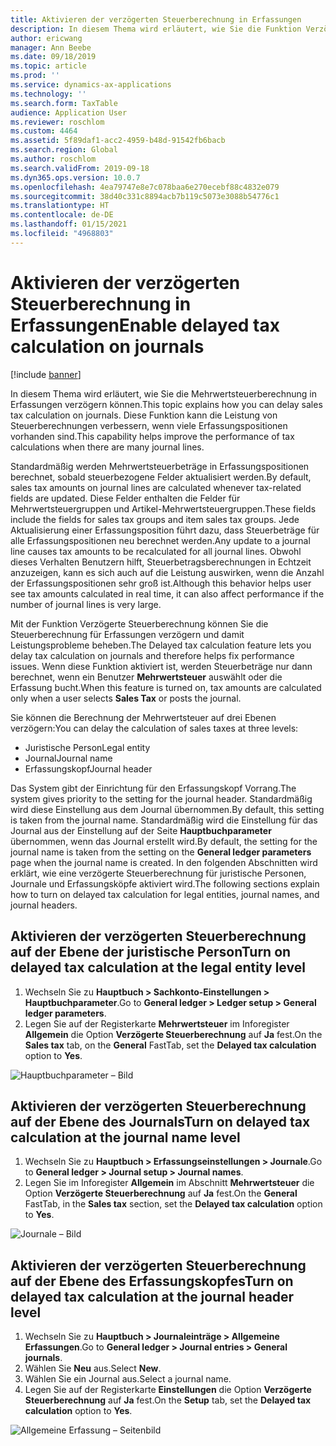 ```yaml
---
title: Aktivieren der verzögerten Steuerberechnung in Erfassungen
description: In diesem Thema wird erläutert, wie Sie die Funktion Verzögerte Steuerberechnung aktivieren, um die Leistung der Steuerberechnung zu verbessern, wenn die Anzahl der Erfassungspositionen groß ist.
author: ericwang
manager: Ann Beebe
ms.date: 09/18/2019
ms.topic: article
ms.prod: ''
ms.service: dynamics-ax-applications
ms.technology: ''
ms.search.form: TaxTable
audience: Application User
ms.reviewer: roschlom
ms.custom: 4464
ms.assetid: 5f89daf1-acc2-4959-b48d-91542fb6bacb
ms.search.region: Global
ms.author: roschlom
ms.search.validFrom: 2019-09-18
ms.dyn365.ops.version: 10.0.7
ms.openlocfilehash: 4ea79747e8e7c078baa6e270ecebf88c4832e079
ms.sourcegitcommit: 38d40c331c8894acb7b119c5073e3088b54776c1
ms.translationtype: HT
ms.contentlocale: de-DE
ms.lasthandoff: 01/15/2021
ms.locfileid: "4968803"
---
```

# <a name="enable-delayed-tax-calculation-on-journals"></a><span data-ttu-id="9c209-103">Aktivieren der verzögerten Steuerberechnung in Erfassungen</span><span class="sxs-lookup"><span data-stu-id="9c209-103">Enable delayed tax calculation on journals</span></span>
[!include [banner](../includes/banner.md)]


<span data-ttu-id="9c209-104">In diesem Thema wird erläutert, wie Sie die Mehrwertsteuerberechnung in Erfassungen verzögern können.</span><span class="sxs-lookup"><span data-stu-id="9c209-104">This topic explains how you can delay sales tax calculation on journals.</span></span> <span data-ttu-id="9c209-105">Diese Funktion kann die Leistung von Steuerberechnungen verbessern, wenn viele Erfassungspositionen vorhanden sind.</span><span class="sxs-lookup"><span data-stu-id="9c209-105">This capability helps improve the performance of tax calculations when there are many journal lines.</span></span>

<span data-ttu-id="9c209-106">Standardmäßig werden Mehrwertsteuerbeträge in Erfassungspositionen berechnet, sobald steuerbezogene Felder aktualisiert werden.</span><span class="sxs-lookup"><span data-stu-id="9c209-106">By default, sales tax amounts on journal lines are calculated whenever tax-related fields are updated.</span></span> <span data-ttu-id="9c209-107">Diese Felder enthalten die Felder für Mehrwertsteuergruppen und Artikel-Mehrwertsteuergruppen.</span><span class="sxs-lookup"><span data-stu-id="9c209-107">These fields include the fields for sales tax groups and item sales tax groups.</span></span> <span data-ttu-id="9c209-108">Jede Aktualisierung einer Erfassungsposition führt dazu, dass Steuerbeträge für alle Erfassungspositionen neu berechnet werden.</span><span class="sxs-lookup"><span data-stu-id="9c209-108">Any update to a journal line causes tax amounts to be recalculated for all journal lines.</span></span> <span data-ttu-id="9c209-109">Obwohl dieses Verhalten Benutzern hilft, Steuerbetragsberechnungen in Echtzeit anzuzeigen, kann es sich auch auf die Leistung auswirken, wenn die Anzahl der Erfassungspositionen sehr groß ist.</span><span class="sxs-lookup"><span data-stu-id="9c209-109">Although this behavior helps user see tax amounts calculated in real time, it can also affect performance if the number of journal lines is very large.</span></span>

<span data-ttu-id="9c209-110">Mit der Funktion Verzögerte Steuerberechnung können Sie die Steuerberechnung für Erfassungen verzögern und damit Leistungsprobleme beheben.</span><span class="sxs-lookup"><span data-stu-id="9c209-110">The Delayed tax calculation feature lets you delay tax calculation on journals and therefore helps fix performance issues.</span></span> <span data-ttu-id="9c209-111">Wenn diese Funktion aktiviert ist, werden Steuerbeträge nur dann berechnet, wenn ein Benutzer **Mehrwertsteuer** auswählt oder die Erfassung bucht.</span><span class="sxs-lookup"><span data-stu-id="9c209-111">When this feature is turned on, tax amounts are calculated only when a user selects **Sales Tax** or posts the journal.</span></span>

<span data-ttu-id="9c209-112">Sie können die Berechnung der Mehrwertsteuer auf drei Ebenen verzögern:</span><span class="sxs-lookup"><span data-stu-id="9c209-112">You can delay the calculation of sales taxes at three levels:</span></span>

- <span data-ttu-id="9c209-113">Juristische Person</span><span class="sxs-lookup"><span data-stu-id="9c209-113">Legal entity</span></span>
- <span data-ttu-id="9c209-114">Journal</span><span class="sxs-lookup"><span data-stu-id="9c209-114">Journal name</span></span>
- <span data-ttu-id="9c209-115">Erfassungskopf</span><span class="sxs-lookup"><span data-stu-id="9c209-115">Journal header</span></span>

<span data-ttu-id="9c209-116">Das System gibt der Einrichtung für den Erfassungskopf Vorrang.</span><span class="sxs-lookup"><span data-stu-id="9c209-116">The system gives priority to the setting for the journal header.</span></span> <span data-ttu-id="9c209-117">Standardmäßig wird diese Einstellung aus dem Journal übernommen.</span><span class="sxs-lookup"><span data-stu-id="9c209-117">By default, this setting is taken from the journal name.</span></span> <span data-ttu-id="9c209-118">Standardmäßig wird die Einstellung für das Journal aus der Einstellung auf der Seite **Hauptbuchparameter** übernommen, wenn das Journal erstellt wird.</span><span class="sxs-lookup"><span data-stu-id="9c209-118">By default, the setting for the journal name is taken from the setting on the **General ledger parameters** page when the journal name is created.</span></span> <span data-ttu-id="9c209-119">In den folgenden Abschnitten wird erklärt, wie eine verzögerte Steuerberechnung für juristische Personen, Journale und Erfassungsköpfe aktiviert wird.</span><span class="sxs-lookup"><span data-stu-id="9c209-119">The following sections explain how to turn on delayed tax calculation for legal entities, journal names, and journal headers.</span></span>

## <a name="turn-on-delayed-tax-calculation-at-the-legal-entity-level"></a><span data-ttu-id="9c209-120">Aktivieren der verzögerten Steuerberechnung auf der Ebene der juristische Person</span><span class="sxs-lookup"><span data-stu-id="9c209-120">Turn on delayed tax calculation at the legal entity level</span></span>

1. <span data-ttu-id="9c209-121">Wechseln Sie zu **Hauptbuch \> Sachkonto-Einstellungen \> Hauptbuchparameter**.</span><span class="sxs-lookup"><span data-stu-id="9c209-121">Go to **General ledger \> Ledger setup \> General ledger parameters**.</span></span>
2. <span data-ttu-id="9c209-122">Legen Sie auf der Registerkarte **Mehrwertsteuer** im Inforegister **Allgemein** die Option **Verzögerte Steuerberechnung** auf **Ja** fest.</span><span class="sxs-lookup"><span data-stu-id="9c209-122">On the **Sales tax** tab, on the **General** FastTab, set the **Delayed tax calculation** option to **Yes**.</span></span>

![Hauptbuchparameter – Bild](media/delayed-tax-calculation-gl.png)

## <a name="turn-on-delayed-tax-calculation-at-the-journal-name-level"></a><span data-ttu-id="9c209-124">Aktivieren der verzögerten Steuerberechnung auf der Ebene des Journals</span><span class="sxs-lookup"><span data-stu-id="9c209-124">Turn on delayed tax calculation at the journal name level</span></span>

1. <span data-ttu-id="9c209-125">Wechseln Sie zu **Hauptbuch \> Erfassungseinstellungen \> Journale**.</span><span class="sxs-lookup"><span data-stu-id="9c209-125">Go to **General ledger \> Journal setup \> Journal names**.</span></span>
2. <span data-ttu-id="9c209-126">Legen Sie im Inforegister **Allgemein** im Abschnitt **Mehrwertsteuer** die Option **Verzögerte Steuerberechnung** auf **Ja** fest.</span><span class="sxs-lookup"><span data-stu-id="9c209-126">On the **General** FastTab, in the **Sales tax** section, set the **Delayed tax calculation** option to **Yes**.</span></span>

![Journale – Bild](media/delayed-tax-calculation-journal-name.png)

## <a name="turn-on-delayed-tax-calculation-at-the-journal-header-level"></a><span data-ttu-id="9c209-128">Aktivieren der verzögerten Steuerberechnung auf der Ebene des Erfassungskopfes</span><span class="sxs-lookup"><span data-stu-id="9c209-128">Turn on delayed tax calculation at the journal header level</span></span>

1. <span data-ttu-id="9c209-129">Wechseln Sie zu **Hauptbuch \> Journaleinträge \> Allgemeine Erfassungen**.</span><span class="sxs-lookup"><span data-stu-id="9c209-129">Go to **General ledger \> Journal entries \> General journals**.</span></span>
2. <span data-ttu-id="9c209-130">Wählen Sie **Neu** aus.</span><span class="sxs-lookup"><span data-stu-id="9c209-130">Select **New**.</span></span>
3. <span data-ttu-id="9c209-131">Wählen Sie ein Journal aus.</span><span class="sxs-lookup"><span data-stu-id="9c209-131">Select a journal name.</span></span>
4. <span data-ttu-id="9c209-132">Legen Sie auf der Registerkarte **Einstellungen** die Option **Verzögerte Steuerberechnung** auf **Ja** fest.</span><span class="sxs-lookup"><span data-stu-id="9c209-132">On the **Setup** tab, set the **Delayed tax calculation** option to **Yes**.</span></span>

![Allgemeine Erfassung – Seitenbild](media/delayed-tax-calculation-journal-header.png)
